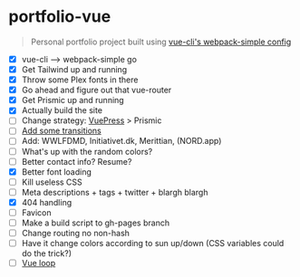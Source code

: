 # portfolio-vue

> Personal portfolio project built using [vue-cli's webpack-simple config](https://github.com/vuejs-templates/webpack-simple)

* [x] vue-cli --> webpack-simple go
* [x] Get Tailwind up and running
* [x] Throw some Plex fonts in there
* [x] Go ahead and figure out that vue-router
* [x] Get Prismic up and running
* [x] Actually build the site
* [ ] Change strategy: [VuePress](https://vuepress.vuejs.org/) > Prismic
* [ ] [Add some transitions](https://vuejs.org/v2/guide/transitions.html)
* [ ] Add: WWLFDMD, Initiativet.dk, Merittian, (NORD.app)
* [ ] What's up with the random colors?
* [ ] Better contact info? Resume?
* [x] Better font loading
* [ ] Kill useless CSS
* [ ] Meta descriptions + tags + twitter + blargh blargh
* [x] 404 handling
* [ ] Favicon
* [ ] Make a build script to gh-pages branch
* [ ] Change routing no non-hash
* [ ] Have it change colors according to sun up/down (CSS variables could do the trick?)
* [ ] [Vue loop](https://github.com/JosephSmith127/vue-loop)
